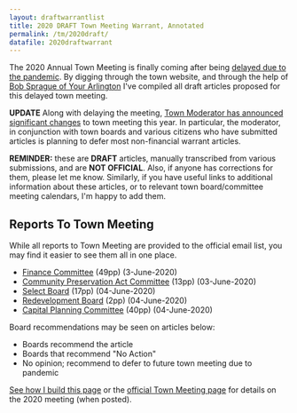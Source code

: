 ```yaml
---
layout: draftwarrantlist
title: 2020 DRAFT Town Meeting Warrant, Annotated
permalink: /tm/2020draft/
datafile: 2020draftwarrant
---
```


The 2020 Annual Town Meeting is finally coming after being [delayed due to the pandemic](https://www.arlingtonma.gov/home/showdocument?id=51032).  By digging through the town website, and through the help of [Bob Sprague of Your Arlington](https://www.yourarlington.com/) I've compiled all draft articles proposed for this delayed town meeting.

**UPDATE** Along with delaying the meeting, [Town Moderator has announced significant changes](https://www.arlingtonma.gov/home/showdocument?id=51032) to town meeting this year.  In particular, the moderator, in conjunction with town boards and various citizens who have submitted articles is planning to defer most non-financial warrant articles.  

**REMINDER:** these are **DRAFT** articles, manually transcribed from various 
submissions, and are **NOT OFFICIAL**.  Also, if anyone has corrections 
for them, please let me know.  Similarly, if you have useful links to additional 
information about these articles, or to relevant town board/committee 
meeting calendars, I'm happy to add them.

## Reports To Town Meeting

While all reports to Town Meeting are provided to the official email list, you may find it easier to see them all in one place.

- [Finance Committee](https://www.arlingtonma.gov/home/showdocument?id=51585) (49pp) (3-June-2020)
- [Community Preservation Act Committee](https://www.arlingtonma.gov/home/showdocument?id=51609) (13pp) (03-June-2020)
- [Select Board](https://www.arlingtonma.gov/home/showdocument?id=51637) (17pp) (04-June-2020)
- [Redevelopment Board](https://www.arlingtonma.gov/home/showdocument?id=51647) (2pp) (04-June-2020)
- [Capital Planning Committee](https://www.arlingtonma.gov/home/showdocument?id=51639) (40pp) (04-June-2020)

Board recommendations may be seen on articles below:

- <i class="fa fa-check" aria-hidden="true" style="color: green"></i> Boards recommend the article
- <i class="fa fa-times" aria-hidden="true" style="color: red"></i> Boards that recommend "No Action"
- <i class="fa fa-sign-in-alt" aria-hidden="true" style="color: orange"></i> No opinion; recommend to defer to future town meeting due to pandemic

[See how I build this page](/tm/) or the [official Town Meeting page](https://www.arlingtonma.gov/town-governance/town-meeting)
for details on the 2020 meeting (when posted).
